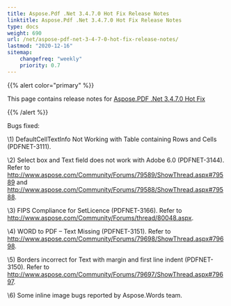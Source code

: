 ```yaml
---
title: Aspose.Pdf .Net 3.4.7.0 Hot Fix Release Notes
linktitle: Aspose.Pdf .Net 3.4.7.0 Hot Fix Release Notes
type: docs
weight: 690
url: /net/aspose-pdf-net-3-4-7-0-hot-fix-release-notes/
lastmod: "2020-12-16"
sitemap:
    changefreq: "weekly"
    priority: 0.7
---
```


{{% alert color="primary" %}}

This page contains release notes for [Aspose.PDF .Net 3.4.7.0 Hot Fix](http://www.aspose.com/downloads/pdf/net/new-releases/aspose.pdf-.net-3.4.7.0-hot-fix/)

{{% /alert %}}

Bugs fixed:

\1) DefaultCellTextInfo Not Working with Table containing Rows and Cells (PDFNET-3111).

\2) Select box and Text field does not work with Adobe 6.0 (PDFNET-3144). Refer to <http://www.aspose.com/Community/Forums/79589/ShowThread.aspx#79589> and <http://www.aspose.com/Community/Forums/79588/ShowThread.aspx#79588>.

\3) FIPS Compliance for SetLicence (PDFNET-3166). Refer to <http://www.aspose.com/Community/Forums/thread/80048.aspx>.

\4) WORD to PDF – Text Missing (PDFNET-3151). Refer to <http://www.aspose.com/Community/Forums/79698/ShowThread.aspx#79698>.

\5) Borders incorrect for Text with margin and first line indent (PDFNET-3150). Refer to <http://www.aspose.com/Community/Forums/79697/ShowThread.aspx#79697>.

\6) Some inline image bugs reported by Aspose.Words team.
